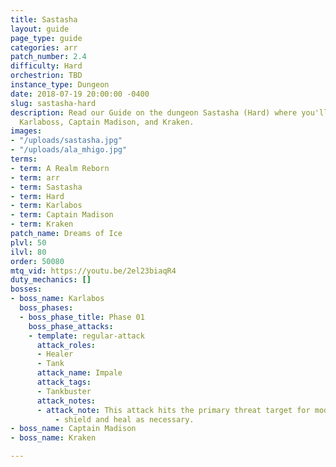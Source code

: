 ```yaml
---
title: Sastasha
layout: guide
page_type: guide
categories: arr
patch_number: 2.4
difficulty: Hard
orchestrion: TBD
instance_type: Dungeon
date: 2018-07-19 20:00:00 -0400
slug: sastasha-hard
description: Read our Guide on the dungeon Sastasha (Hard) where you'll face off against
  Karlaboss, Captain Madison, and Kraken.
images:
- "/uploads/sastasha.jpg"
- "/uploads/ala_mhigo.jpg"
terms:
- term: A Realm Reborn
- term: arr
- term: Sastasha
- term: Hard
- term: Karlabos
- term: Captain Madison
- term: Kraken
patch_name: Dreams of Ice
plvl: 50
ilvl: 80
order: 50080
mtq_vid: https://youtu.be/2el23biaqR4
duty_mechanics: []
bosses:
- boss_name: Karlabos
  boss_phases:
  - boss_phase_title: Phase 01
    boss_phase_attacks:
    - template: regular-attack
      attack_roles:
      - Healer
      - Tank
      attack_name: Impale
      attack_tags:
      - Tankbuster
      attack_notes:
      - attack_note: This attack hits the primary threat target for moderate damage
          - shield and heal as necessary.
- boss_name: Captain Madison
- boss_name: Kraken

---
```

